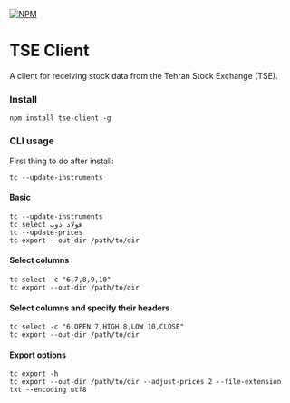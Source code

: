 [![NPM](https://nodei.co/npm/tse-client.png)](https://nodei.co/npm/tse-client/)  
# TSE Client
A client for receiving stock data from the Tehran Stock Exchange (TSE).

### Install
```shell
npm install tse-client -g
```

### CLI usage
First thing to do after install:
```shell
tc --update-instruments
```

#### Basic
```shell
tc --update-instruments
tc select فولاد ذوب
tc --update-prices
tc export --out-dir /path/to/dir
```

#### Select columns
```shell
tc select -c "6,7,8,9,10"
tc export --out-dir /path/to/dir
```

#### Select columns and specify their headers
```shell
tc select -c "6,OPEN 7,HIGH 8,LOW 10,CLOSE"
tc export --out-dir /path/to/dir
```

#### Export options
```shell
tc export -h
tc export --out-dir /path/to/dir --adjust-prices 2 --file-extension txt --encoding utf8
```